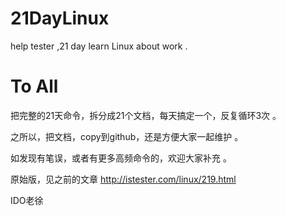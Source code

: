 # 21DayLinux
help tester ,21 day learn Linux about work .

<p>

# To All
 
把完整的21天命令，拆分成21个文档，每天搞定一个，反复循环3次 。

之所以，把文档，copy到github，还是方便大家一起维护 。

如发现有笔误，或者有更多高频命令的，欢迎大家补充 。


原始版，见之前的文章 http://istester.com/linux/219.html


IDO老徐
